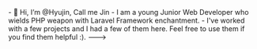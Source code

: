 <introduction>
- 👋 Hi, I’m @Hyujin, Call me Jin
- I am a young Junior Web Developer who wields PHP weapon with Laravel Framework enchantment.
- I've worked with a few projects and I had a few of them here. Feel free to use them if you find them helpful :).

</end>
--->
